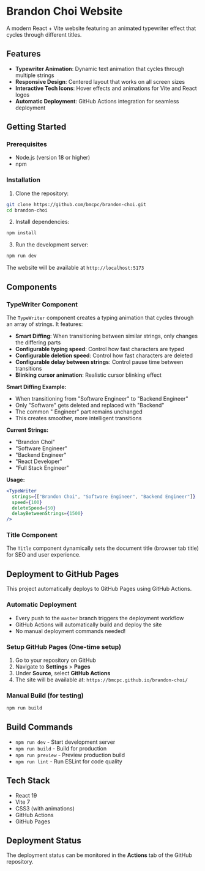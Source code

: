 # Brandon Choi Website

A modern React + Vite website featuring an animated typewriter effect that cycles through different titles.

## Features

- **Typewriter Animation**: Dynamic text animation that cycles through multiple strings
- **Responsive Design**: Centered layout that works on all screen sizes
- **Interactive Tech Icons**: Hover effects and animations for Vite and React logos
- **Automatic Deployment**: GitHub Actions integration for seamless deployment

## Getting Started

### Prerequisites
- Node.js (version 18 or higher)
- npm

### Installation

1. Clone the repository:
```bash
git clone https://github.com/bmcpc/brandon-choi.git
cd brandon-choi
```

2. Install dependencies:
```bash
npm install
```

3. Run the development server:
```bash
npm run dev
```

The website will be available at `http://localhost:5173`

## Components

### TypeWriter Component
The `TypeWriter` component creates a typing animation that cycles through an array of strings. It features:
- **Smart Diffing**: When transitioning between similar strings, only changes the differing parts
- **Configurable typing speed**: Control how fast characters are typed
- **Configurable deletion speed**: Control how fast characters are deleted
- **Configurable delay between strings**: Control pause time between transitions
- **Blinking cursor animation**: Realistic cursor blinking effect

**Smart Diffing Example:**
- When transitioning from "Software Engineer" to "Backend Engineer"
- Only "Software" gets deleted and replaced with "Backend"
- The common " Engineer" part remains unchanged
- This creates smoother, more intelligent transitions

**Current Strings:**
- "Brandon Choi"
- "Software Engineer" 
- "Backend Engineer"
- "React Developer"
- "Full Stack Engineer"

**Usage:**
```jsx
<TypeWriter 
  strings={["Brandon Choi", "Software Engineer", "Backend Engineer"]} 
  speed={100} 
  deleteSpeed={50} 
  delayBetweenStrings={1500} 
/>
```

### Title Component
The `Title` component dynamically sets the document title (browser tab title) for SEO and user experience.

## Deployment to GitHub Pages

This project automatically deploys to GitHub Pages using GitHub Actions.

### Automatic Deployment
- Every push to the `master` branch triggers the deployment workflow
- GitHub Actions will automatically build and deploy the site
- No manual deployment commands needed!

### Setup GitHub Pages (One-time setup)
1. Go to your repository on GitHub
2. Navigate to **Settings** > **Pages**
3. Under **Source**, select **GitHub Actions**
4. The site will be available at: `https://bmcpc.github.io/brandon-choi/`

### Manual Build (for testing)
```bash
npm run build
```

## Build Commands

- `npm run dev` - Start development server
- `npm run build` - Build for production
- `npm run preview` - Preview production build
- `npm run lint` - Run ESLint for code quality

## Tech Stack

- React 19
- Vite 7
- CSS3 (with animations)
- GitHub Actions
- GitHub Pages

## Deployment Status

The deployment status can be monitored in the **Actions** tab of the GitHub repository.
